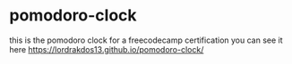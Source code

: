 # pomodoro-clock
this is the pomodoro clock for a freecodecamp certification
you can see it here https://lordrakdos13.github.io/pomodoro-clock/

